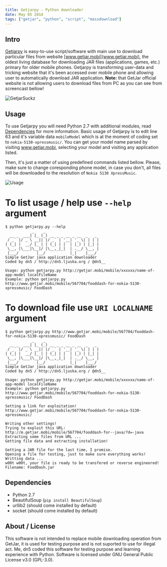 ```yaml
---
title: Getjarpy - Python downloader
date: May 05 2014
tags: ["getjar", "python", "script", "massdownload"]
---
```


## Intro
[Getjarpy](https://github.com/dn5/getjarpy) is easy-to-use script/software with main use to download particular files from website [www.getjar.mobi](www.getjar.mobi), the oldest living database for downloading JAR files (applications, games, etc.) primary for older mobile phones. Getjarpy is transforming user-data and tricking website that it's been accessed over mobile phone and allowing user to automatically download JAR application. **Note:** that GetJar official website is not allowing users to download files from PC as you can see from screencast bellow! 
  
![GetjarSuckz](http://i.imgur.com/KkyTa3b.gif)

## Usage
To use Getjarpy you will need Python 2.7 with additional modules, read [Dependencies](#Dependencies) for more information. Basic usage of Getjarpy is to edit line 63 and it's variable data `mobileModel` which is at the moment of coding set to `nokia-5130-xpressmusic/`. You can get your model name parsed by visiting www.getjar.mobi, selecting your model and visiting any application listed. 

Then, it's just a matter of using predefined commands listed bellow. Please, make sure to change coresponding phone model, in case you don't, all files will be downloaded to the resolution of `Nokia 5130 XpressMusic`. 

![Usage](http://i.imgur.com/cJlFHFX.gif)

# To list usage / help use `--help` argument

	$ python getjarpy.py --help
	            _    _                        
	  __ _  ___| |_ (_) __ _ _ __ _ __  _   _ 
	 / _` |/ _ \ __|| |/ _` | '__| '_ \| | | |
	| (_| |  __/ |_ | | (_| | |  | |_) | |_| |
	 \__, |\___|\__|/ |\__,_|_|  | .__/ \__, |
	 |___/        |__/           |_|    |___/ 
	Simple GetJar java application downloader   
	Coded by dn5 / http://dn5.ljuska.org / @dn5__ 

	Usage: python getjarpy.py http://getjar.mobi/mobile/xxxxxx/name-of-app-model localFileName
	Example: python getjarpy.py http://www.getjar.mobi/mobile/567704/fooddash-for-nokia-5130-xpressmusic/ FoodDash

# To download file use `URI LOCALNAME` argument

	$ python getjarpy.py http://www.getjar.mobi/mobile/567704/fooddash-for-nokia-5130-xpressmusic/ FoodDash
	            _    _                        
	  __ _  ___| |_ (_) __ _ _ __ _ __  _   _ 
	 / _` |/ _ \ __|| |/ _` | '__| '_ \| | | |
	| (_| |  __/ |_ | | (_| | |  | |_) | |_| |
	 \__, |\___|\__|/ |\__,_|_|  | .__/ \__, |
	 |___/        |__/           |_|    |___/ 
	Simple GetJar java application downloader   
	Coded by dn5 / http://dn5.ljuska.org / @dn5__ 

	Usage: python getjarpy.py http://getjar.mobi/mobile/xxxxxx/name-of-app-model localFileName
	Example: python getjarpy.py http://www.getjar.mobi/mobile/567704/fooddash-for-nokia-5130-xpressmusic/ FoodDash

	Setting a link for exploitation!
	http://www.getjar.mobi/mobile/567704/fooddash-for-nokia-5130-xpressmusic/

	Writing other settings!
	Trying to exploit this URL: http://m.getjar.mobi/mobile/567704/fooddash-for--java/?d=-java
	Extracting some files from URL ...
	Getting file data and extracting installation!

	Getting a JAR file for the last time, I promise.
	Opening a file for testing, just to make sure everything works!
	Writting data ...
	w00t w00t, your file is ready to be transfered or reverse engineered! Filename: FoodDash.jar

## Dependencies

* Python 2.7
* BeautifulSoup (`pip install BeautifulSoup`)
* urllib2 (should come installed by default)
* socket (should come installed by default)

## About / License

This software is not intended to replace mobile downloading operation from GetJar, it is used for testing purpose and is not suported to use for illegal act. Me, dn5 coded this software for testing purpose and learning experience with Python. Software is licensed under GNU General Public License v3.0 (GPL-3.0). 